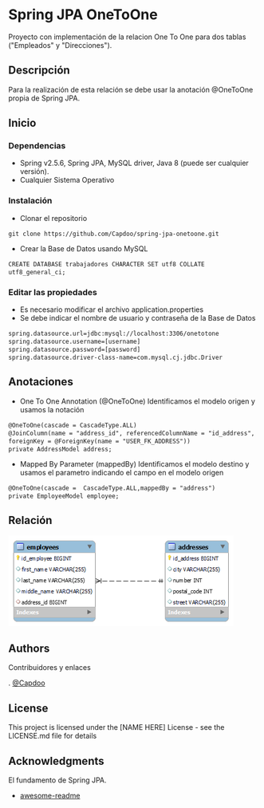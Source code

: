 # Spring JPA OneToOne

Proyecto con implementación de la relacion One To One para dos tablas ("Empleados" y "Direcciones").

## Descripción

Para la realización de esta relación se debe usar la anotación @OneToOne propia de Spring JPA.

## Inicio

### Dependencias

* Spring v2.5.6, Spring JPA, MySQL driver, Java 8 (puede ser cualquier versión).
* Cualquier Sistema Operativo

### Instalación

* Clonar el repositorio
```
git clone https://github.com/Capdoo/spring-jpa-onetoone.git

```

* Crear la Base de Datos usando MySQL
```
CREATE DATABASE trabajadores CHARACTER SET utf8 COLLATE utf8_general_ci;

```


### Editar las propiedades

* Es necesario modificar el archivo application.properties
* Se debe indicar el nombre de usuario y contraseña de la Base de Datos

```
spring.datasource.url=jdbc:mysql://localhost:3306/onetotone
spring.datasource.username=[username]
spring.datasource.password=[password]
spring.datasource.driver-class-name=com.mysql.cj.jdbc.Driver

```

## Anotaciones

* One To One Annotation (@OneToOne)
Identificamos el modelo origen y usamos la notación
```
@OneToOne(cascade = CascadeType.ALL)
@JoinColumn(name = "address_id", referencedColumnName = "id_address", foreignKey = @ForeignKey(name = "USER_FK_ADDRESS"))
private AddressModel address;
```
* Mapped By Parameter (mappedBy)
  Identificamos el modelo destino y usamos el parametro indicando el campo en el modelo origen
```
@OneToOne(cascade =  CascadeType.ALL,mappedBy = "address")
private EmployeeModel employee;
```

## Relación
![plot](./src/main/resources/static/relacion.png)

## Authors

Contribuidores y enlaces

. [@Capdoo](https://github.com/Capdoo)


## License

This project is licensed under the [NAME HERE] License - see the LICENSE.md file for details

## Acknowledgments

El fundamento de Spring JPA.
* [awesome-readme](https://www.baeldung.com/jpa-one-to-one)
